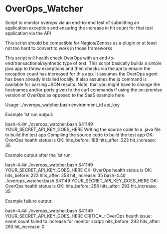 # OverOps_Watcher

Script to monitor overops via an end-to-end test of submitting an application exception and ensuring the increase in hit count for that test application via the API 

This script should be compatible for Nagios/Zenoss as a plugin or at least not too hard to convert to work in those frameworks.

This script will health check OverOps with an end-to-end/transactional/synthetic type of test.  This script basically builds a simple java app to throw exceptions and then checks via the api to ensure the exception count has increased for this app. It assumes the OverOps agent has been already installed locally. It also assumes the jq command is available for parsing JSON results.  Note, that you might have to change the hostnames and/or ports given to the curl commands if using the on-premise version of OverOps as opposed to the SaaS example here.


Usage:
   ./overops_watcher.bash environment_id api_key


Example 1st run output:

bash-4.4# ./overops_watcher.bash S41149 YOUR_SECRET_API_KEY_GOES_HERE
Writing the source code to a .java file to build the test app
Compiling the source code to build the test app
OK: OverOps health status is OK: hits_before: 188 hits_after: 223 hit_increase: 35

Example output after the 1st run:

bash-4.4# ./overops_watcher.bash S41149 YOUR_SECRET_API_KEY_GOES_HERE
OK: OverOps health status is OK: hits_before: 223 hits_after: 258 hit_increase: 35
bash-4.4# ./overops_watcher.bash S41149 YOUR_SECRET_API_KEY_GOES_HERE
OK: OverOps health status is OK: hits_before: 258 hits_after: 293 hit_increase: 35

Example failure output:

bash-4.4# ./overops_watcher.bash S41149 YOUR_SECRET_API_KEY_GOES_HERE
CRITICAL: OverOps health issue: event count failed to increase for monitor script: hits_before: 293 hits_after: 293 hit_increase: 0



